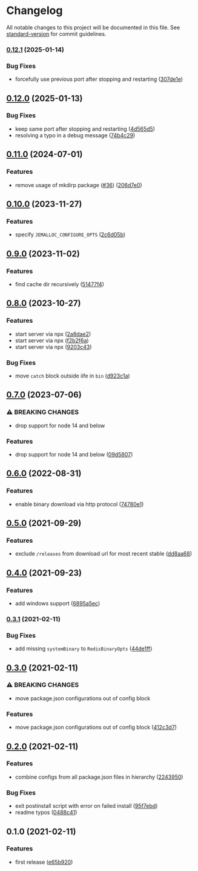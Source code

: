# Changelog

All notable changes to this project will be documented in this file. See [standard-version](https://github.com/conventional-changelog/standard-version) for commit guidelines.

### [0.12.1](https://github.com/mhassan1/redis-memory-server/compare/v0.12.0...v0.12.1) (2025-01-14)


### Bug Fixes

* forcefully use previous port after stopping and restarting ([307de1e](https://github.com/mhassan1/redis-memory-server/commit/307de1e48627da5ef184b9d4ac5f8be64819e5bd))

## [0.12.0](https://github.com/mhassan1/redis-memory-server/compare/v0.11.0...v0.12.0) (2025-01-13)


### Bug Fixes

* keep same port after stopping and restarting ([4d565d5](https://github.com/mhassan1/redis-memory-server/commit/4d565d51ea24e6310393900452305300021de2fd))
* resolving a typo in a debug message ([74b4c29](https://github.com/mhassan1/redis-memory-server/commit/74b4c297313c884754e75b04d264bed4832ae14f))

## [0.11.0](https://github.com/mhassan1/redis-memory-server/compare/v0.10.0...v0.11.0) (2024-07-01)


### Features

* remove usage of mkdirp package ([#36](https://github.com/mhassan1/redis-memory-server/issues/36)) ([206d7e0](https://github.com/mhassan1/redis-memory-server/commit/206d7e077219507dec1ae053e2f1a46425fd3866))

## [0.10.0](https://github.com/mhassan1/redis-memory-server/compare/v0.9.0...v0.10.0) (2023-11-27)


### Features

* specify `JEMALLOC_CONFIGURE_OPTS` ([2c6d05b](https://github.com/mhassan1/redis-memory-server/commit/2c6d05b05b8b094d762dcdcbef0451e0ebb6715f))

## [0.9.0](https://github.com/mhassan1/redis-memory-server/compare/v0.8.0...v0.9.0) (2023-11-02)


### Features

* find cache dir recursively ([51477f4](https://github.com/mhassan1/redis-memory-server/commit/51477f4ae1feb1b66ce069f5b330e5fd5d9dfde7))

## [0.8.0](https://github.com/mhassan1/redis-memory-server/compare/v0.7.0...v0.8.0) (2023-10-27)


### Features

* start server via npx ([2a8dae2](https://github.com/mhassan1/redis-memory-server/commit/2a8dae2399d17c94d1fdecc0b363cf89ad51ff87))
* start server via npx ([f2b2f6a](https://github.com/mhassan1/redis-memory-server/commit/f2b2f6a58c628933661b55d86927a9ccb7e9023a))
* start server via npx ([9203c43](https://github.com/mhassan1/redis-memory-server/commit/9203c432789f57eacdff0204d09d18c571688405))


### Bug Fixes

* move `catch` block outside iife in `bin` ([d923c1a](https://github.com/mhassan1/redis-memory-server/commit/d923c1aa2a8ff637120fcde70dea985947cbaa57))

## [0.7.0](https://github.com/mhassan1/redis-memory-server/compare/v0.6.0...v0.7.0) (2023-07-06)


### ⚠ BREAKING CHANGES

* drop support for node 14 and below

### Features

* drop support for node 14 and below ([09d5807](https://github.com/mhassan1/redis-memory-server/commit/09d5807b9cfb0d0f275d03989125aae1facd9f17))

## [0.6.0](https://github.com/mhassan1/redis-memory-server/compare/v0.5.0...v0.6.0) (2022-08-31)


### Features

* enable binary download via http protocol ([74780e1](https://github.com/mhassan1/redis-memory-server/commit/74780e158037fe8ffeac0079d849fe08f7339800))

## [0.5.0](https://github.com/mhassan1/redis-memory-server/compare/v0.4.0...v0.5.0) (2021-09-29)


### Features

* exclude `/releases` from download url for most recent stable ([dd8aa68](https://github.com/mhassan1/redis-memory-server/commit/dd8aa68f1627ccc29bc2785bbd9cb1e418b97912))

## [0.4.0](https://github.com/mhassan1/redis-memory-server/compare/v0.3.1...v0.4.0) (2021-09-23)


### Features

* add windows support ([6895a5ec](https://github.com/mhassan1/redis-memory-server/commit/6895a5ecda37c1ca2c1183541a221ef1cc1a8a0d))

### [0.3.1](https://github.com/mhassan1/redis-memory-server/compare/v0.3.0...v0.3.1) (2021-02-11)


### Bug Fixes

* add missing `systemBinary` to `RedisBinaryOpts` ([44de1ff](https://github.com/mhassan1/redis-memory-server/commit/44de1ff65420300c682c6b0f20c94d8d35c8d811))

## [0.3.0](https://github.com/mhassan1/redis-memory-server/compare/v0.2.0...v0.3.0) (2021-02-11)


### ⚠ BREAKING CHANGES

* move package.json configurations out of config block

### Features

* move package.json configurations out of config block ([412c3d7](https://github.com/mhassan1/redis-memory-server/commit/412c3d7c08afa26e22395926ac866566f7926073))

## [0.2.0](https://github.com/mhassan1/redis-memory-server/compare/v0.1.0...v0.2.0) (2021-02-11)


### Features

* combine configs from all package.json files in hierarchy ([2243950](https://github.com/mhassan1/redis-memory-server/commit/2243950aaa897f5cbb31fcd70f3741135bc7d772))


### Bug Fixes

* exit postinstall script with error on failed install ([95f7ebd](https://github.com/mhassan1/redis-memory-server/commit/95f7ebdab66fd4000cce79f88b5755abb23d3acf))
* readme typos ([0488c41](https://github.com/mhassan1/redis-memory-server/commit/0488c41c81ba79dd0049adc195304767fe07226d))

## 0.1.0 (2021-02-11)


### Features

* first release ([e65b920](https://github.com/mhassan1/redis-memory-server/commit/e65b92045020abdb3c9cdf6368c3f0e0972e2102))
